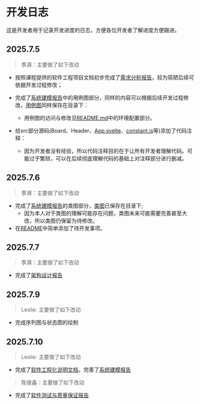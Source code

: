 # 开发日志

这是开发者用于记录开发进度的日志，方便各位开发者了解进度方便跟进。

## 2025.7.5

> 季湃：主要做了如下改动

* 按照课程提供的软件工程项目文档初步完成了[需求分析报告](需求分析报告.md)，较为简陋后续可依据开发过程修改；
* 完成了[系统建模报告](系统建模报告.md)中的用例图部分，同样的内容可以根据后续开发过程修改，[用例图](用例图.uxf)同样保存在目录下：

  * 用例图的访问与修改见[README.md](README.md)中的环境配置部分。
* 给src部分源码(Board、Header、[App.svelte](src\App.svelte)、[constant.js](src\node_modules\@sudoku\constants.js)等)添加了代码注释：

  * 因为开发者没有经验，所以代码注释目的在于让所有开发者理解代码。可能过于繁琐，可以在后续彻底理解代码的基础上对注释部分进行删减。

## 2025.7.6

> 季湃：主要做了如下改动

* 完成了[系统建模报告](系统建模报告.md)的类图部分，[类图](类图.uxf)已保存在目录下;
  * 因为本人对于类图的理解可能存在问题，类图未来可能需要完善甚至大改，所以类图仍保留为待修改。
* 在[README](README.md)中简单添加了待开发事项。

## 2025.7.7

> 季湃：主要做了如下改动

* 完成了[架构设计报告](架构设计报告.md)

## 2025.7.9
> Leslie: 主要做了如下改动

* 完成序列图与状态图的绘制

## 2025.7.10
> Leslie: 主要做了如下改动

* 完成了[软件工程化说明文档](./软件工程化说明文档.md)，完善了[系统建模报告](./系统建模报告.md)

> 陈俊鑫：主要做了如下改动

* 完成了[软件测试与质量保证报告](./软件测试与质量保证报告.md)